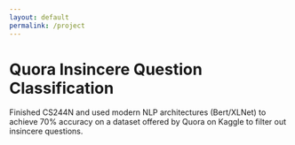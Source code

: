 ```yaml
---
layout: default
permalink: /project
---
```


# Quora Insincere Question Classification 
Finished CS244N and used modern NLP architectures (Bert/XLNet) to achieve 70% accuracy on a dataset offered by Quora on Kaggle to filter out insincere questions.


